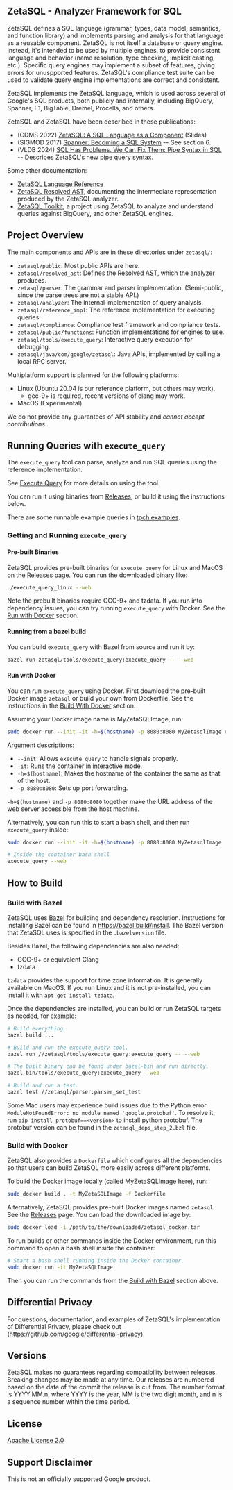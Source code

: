 ## ZetaSQL - Analyzer Framework for SQL

ZetaSQL defines a SQL language (grammar, types, data model, semantics, and
function library) and
implements parsing and analysis for that language as a reusable component.
ZetaSQL is not itself a database or query engine. Instead,
it's intended to be used by multiple engines, to provide consistent
language and behavior (name resolution, type checking, implicit
casting, etc.). Specific query engines may implement a subset of features,
giving errors for unuspported features.
ZetaSQL's compliance test suite can be used to validate query engine
implementations are correct and consistent.

ZetaSQL implements the ZetaSQL language, which is used across several of
Google's SQL products, both publicly and internally, including BigQuery,
Spanner, F1, BigTable, Dremel, Procella, and others.

ZetaSQL and ZetaSQL have been described in these publications:

* (CDMS 2022) [ZetaSQL: A SQL Language as a Component](https://cdmsworkshop.github.io/2022/Slides/Fri_C2.5_DavidWilhite.pptx) (Slides)
* (SIGMOD 2017) [Spanner: Becoming a SQL System](https://static.googleusercontent.com/media/research.google.com/en//pubs/archive/46103.pdf) -- See section 6.
* (VLDB 2024) [SQL Has Problems. We Can Fix Them: Pipe Syntax in SQL](https://research.google/pubs/pub1005959/) -- Describes ZetaSQL's new pipe query syntax.

Some other documentation:

* [ZetaSQL Language Reference](docs/README.md)
* [ZetaSQL Resolved AST](docs/resolved_ast.md), documenting the intermediate representation produced by the ZetaSQL analyzer.
* [ZetaSQL Toolkit](https://github.com/GoogleCloudPlatform/zetasql-toolkit), a project using ZetaSQL to analyze and understand queries against BigQuery, and other ZetaSQL engines.

## Project Overview

The main components and APIs are in these directories under `zetasql/`:

* `zetasql/public`: Most public APIs are here.
* `zetasql/resolved_ast`: Defines the [Resolved AST](docs/resolved_ast.md), which the analyzer produces.
* `zetasql/parser`: The grammar and parser implementation. (Semi-public, since the parse trees are not a stable API.)
* `zetasql/analyzer`: The internal implementation of query analysis.
* `zetasql/reference_impl`: The reference implementation for executing queries.
* `zetasql/compliance`: Compliance test framework and compliance tests.
* `zetasql/public/functions`: Function implementations for engines to use.
* `zetasql/tools/execute_query`: Interactive query execution for debugging.
* `zetasql/java/com/google/zetasql`: Java APIs, implemented by calling a local RPC server.

Multiplatform support is planned for the following platforms:

 - Linux (Ubuntu 20.04 is our reference platform, but others may work).
   - gcc-9+ is required, recent versions of clang may work.
 - MacOS (Experimental)

We do not provide any guarantees of API stability and *cannot accept
contributions*.

## Running Queries with `execute_query`

The `execute_query` tool can parse, analyze and run SQL
queries using the reference implementation.

See [Execute Query](execute_query.md) for more details on using the tool.

You can run it using binaries from
[Releases](https://github.com/google/zetasql/releases), or build it using the
instructions below.

There are some runnable example queries in
[tpch examples](../zetasql/examples/tpch/README.md).

### Getting and Running `execute_query`
#### Pre-built Binaries

ZetaSQL provides pre-built binaries for `execute_query` for Linux and MacOS on
the [Releases](https://github.com/google/zetasql/releases) page. You can run
the downloaded binary like:

```bash
./execute_query_linux --web
```

Note the prebuilt binaries require GCC-9+ and tzdata. If you run into dependency
issues, you can try running `execute_query` with Docker. See the
[Run with Docker](#run-with-docker) section.

#### Running from a bazel build

You can build `execute_query` with Bazel from source and run it by:

```bash
bazel run zetasql/tools/execute_query:execute_query -- --web
```

#### Run with Docker

You can run `execute_query` using Docker. First download the pre-built Docker
image `zetasql` or build your own from Dockerfile. See the instructions in the
[Build With Docker](#build-with-docker) section.

Assuming your Docker image name is MyZetaSQLImage, run:

```bash
sudo docker run --init -it -h=$(hostname) -p 8080:8080 MyZetasqlImage execute_query --web
```

Argument descriptions:

* `--init`: Allows `execute_query` to handle signals properly.
* `-it`: Runs the container in interactive mode.
* `-h=$(hostname)`: Makes the hostname of the container the same as that of the
                    host.
* `-p 8080:8080`: Sets up port forwarding.

`-h=$(hostname)` and `-p 8080:8080` together make the URL address of the
web server accessible from the host machine.

Alternatively, you can run this to start a bash shell, and then run
`execute_query` inside:

```bash
sudo docker run --init -it -h=$(hostname) -p 8080:8080 MyZetasqlImage

# Inside the container bash shell
execute_query --web
```

## How to Build

### Build with Bazel

ZetaSQL uses [Bazel](https://bazel.build) for building and dependency
resolution. Instructions for installing Bazel can be found in
https://bazel.build/install. The Bazel version that ZetaSQL uses is specified in
the `.bazelversion` file.

Besides Bazel, the following dependencies are also needed:

* GCC-9+ or equivalent Clang
* tzdata

`tzdata` provides the support for time zone information. It is generally
available on MacOS. If you run Linux and it is not pre-installed, you can
install it with `apt-get install tzdata`.

Once the dependencies are installed, you can build or run ZetaSQL targets as
needed, for example:

```bash
# Build everything.
bazel build ...

# Build and run the execute_query tool.
bazel run //zetasql/tools/execute_query:execute_query -- --web

# The built binary can be found under bazel-bin and run directly.
bazel-bin/tools/execute_query:execute_query --web

# Build and run a test.
bazel test //zetasql/parser:parser_set_test
```

Some Mac users may experience build issues due to the Python error
`ModuleNotFoundError: no module named 'google.protobuf'`. To resolve it, run
`pip install protobuf==<version>` to install python protobuf. The protobuf
version can be found in the `zetasql_deps_step_2.bzl` file.

### Build with Docker

ZetaSQL also provides a `Dockerfile` which configures all the dependencies so
that users can build ZetaSQL more easily across different platforms.

To build the Docker image locally (called MyZetaSQLImage here), run:

```bash
sudo docker build . -t MyZetaSQLImage -f Dockerfile
```

Alternatively, ZetaSQL provides pre-built Docker images named `zetasql`. See the
[Releases](https://github.com/google/zetasql/releases) page. You can load the
downloaded image by:

```bash
sudo docker load -i /path/to/the/downloaded/zetasql_docker.tar
```

To run builds or other commands inside the Docker environment, run this command
to open a bash shell inside the container:

```bash
# Start a bash shell running inside the Docker container.
sudo docker run -it MyZetaSQLImage
```

Then you can run the commands from the [Build with Bazel](#build-with-bazel)
section above.


## Differential Privacy
For questions, documentation, and examples of ZetaSQL's implementation of
Differential Privacy, please check out
(https://github.com/google/differential-privacy).

## Versions

ZetaSQL makes no guarantees regarding compatibility between releases.
Breaking changes may be made at any time. Our releases are numbered based
on the date of the commit the release is cut from. The number format is
YYYY.MM.n, where YYYY is the year, MM is the two digit month, and n is a
sequence number within the time period.

## License

[Apache License 2.0](LICENSE)

## Support Disclaimer
This is not an officially supported Google product.
